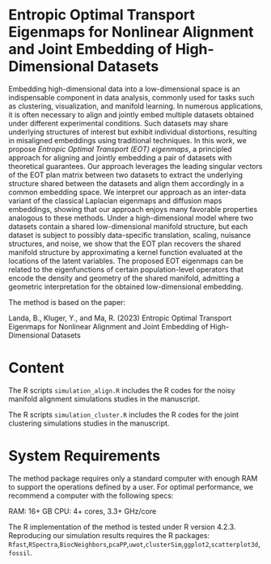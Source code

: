 # Entropic Optimal Transport Eigenmaps for Nonlinear Alignment and Joint Embedding of High-Dimensional Datasets

Embedding high-dimensional data into a low-dimensional space is an indispensable component in data analysis, commonly used for tasks such as clustering, visualization, and manifold learning. In numerous applications, it is often necessary to align and jointly embed multiple datasets obtained under different experimental conditions. Such datasets may share underlying structures of interest but exhibit individual distortions, resulting in misaligned embeddings using traditional techniques. In this work, we propose *Entropic Optimal Transport (EOT) eigenmaps*, a principled approach for aligning and jointly embedding a pair of datasets with theoretical guarantees. Our approach leverages the leading singular vectors of the EOT plan matrix between two datasets to extract the underlying structure shared between the datasets and align them accordingly in a common embedding space. We interpret our approach as an inter-data variant of the classical Laplacian eigenmaps and diffusion maps embeddings, showing that our approach enjoys many favorable properties analogous to these methods. Under a high-dimensional model where two datasets contain a shared low-dimensional manifold structure, but each dataset is subject to possibly data-specific translation, scaling, nuisance structures, and noise, we show that the EOT plan recovers the shared manifold structure by approximating a kernel function evaluated at the locations of the latent variables. The proposed EOT eigenmaps can be related to the eigenfunctions of certain population-level operators that encode the density and geometry of the shared manifold, admitting a geometric interpretation for the obtained low-dimensional embedding.

The method is based on the paper:

Landa, B., Kluger, Y., and Ma, R. (2023) Entropic Optimal Transport Eigenmaps for Nonlinear Alignment and Joint Embedding of High-Dimensional Datasets


# Content

The R scripts `simulation_align.R` includes the R codes for the noisy manifold alignment simulations studies in the manuscript.

The R scripts `simulation_cluster.R` includes the R codes for the joint clustering simulations studies in the manuscript.

# System Requirements

The method package requires only a standard computer with enough RAM to support the operations defined by a user. For optimal performance, we recommend a computer with the following specs:

RAM: 16+ GB
CPU: 4+ cores, 3.3+ GHz/core

The R implementation of the method is tested under R version 4.2.3. Reproducing our simulation results requires the R packages: `Rfast`,`RSpectra`,`BiocNeighbors`,`pcaPP`,`uwot`,`clusterSim`,`ggplot2`,`scatterplot3d`,`fossil`.

